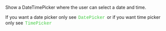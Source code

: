 Show a DateTimePicker where the user can select a date and time.

 If you want a date picker only see <span style="color:#4c4; font-family:Courier, monospace; font-size:100%; padding:0px 2px;">DatePicker</span> or if you want time picker only see <span style="color:#4c4; font-family:Courier, monospace; font-size:100%; padding:0px 2px;">TimePicker</span>

<style>.samp { margin-top: 2px; } </style>
